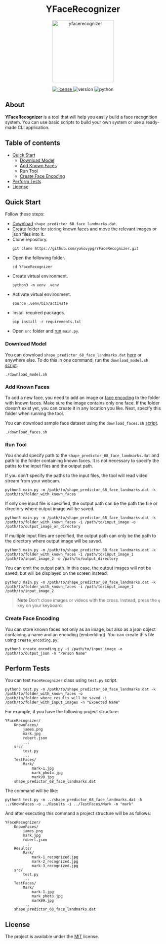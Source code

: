 <h1 align="center">YFaceRecognizer</h1>
<p align="center">
  <img alt="yfacerecognizer" height="200" src="https://i.giphy.com/media/v1.Y2lkPTc5MGI3NjExaGx5MzgxbHdjNXRkZ3Ywb3VmdjI0emN5ODMza3VoNHJsenM5cXFpMCZlcD12MV9pbnRlcm5hbF9naWZfYnlfaWQmY3Q9Zw/TB10Kv09bURxgLnsPX/giphy.gif" />
</p>

<p align="center">
  <a href="https://github.com/yakovypg/YFaceRecognizer/blob/main/LICENSE">
    <img src="https://img.shields.io/badge/License-MIT-darkyellow.svg" alt="license" />
  </a>
  <img src="https://img.shields.io/badge/Version-1.0.0-red.svg" alt="version" />
  <img src="https://img.shields.io/badge/Python-3.11-blue" alt="python" />
</p>

## About
**YFaceRecognizer** is a tool that will help you easily build a face recognition system. You can use basic scripts to build your own system or use a ready-made CLI application.

## Table of contents
*    [Quick Start](#quick-start)
     * [Download Model](#download-model)
     * [Add Known Faces](#add-known-faces)
     * [Run Tool](#run-tool)
     * [Create Face Encoding](#create-face-encoding)
*    [Perform Tests](#perform-tests)
*    [License](#license)

## Quick Start
Follow these steps:
- [Download](#download-model) `shape_predictor_68_face_landmarks.dat`.
- [Create](#add-known-faces) folder for storing known faces and move the relevant images or json files into it.
- Clone repository.
    ```
    git clone https://github.com/yakovypg/YFaceRecognizer.git
    ```
- Open the following folder.
    ```
    cd YFaceRecognizer
    ```
- Create virtual environment.
    ```
    python3 -m venv .venv
    ```
- Activate virtual environment.
    ```
    source .venv/bin/activate
    ```
- Install required packages.
    ```
    pip install -r requirements.txt
    ```
- Open `src` folder and [run](#run-tool) `main.py`.

### Download Model
You can download `shape_predictor_68_face_landmarks.dat` [here](https://github.com/davisking/dlib-models) or anywhere else. To do this in one command, run the `download_model.sh` [script](download_model.sh).

```
./download_model.sh
```

### Add Known Faces
To add a new face, you need to add an image or [face encoding](#create-face-encoding) to the folder with known faces. Make sure the image contains only one face. If the folder doesn't exist yet, you can create it in any location you like. Next, specify this folder when running the tool.

You can download sample face dataset using the `download_faces.sh` [script](download_faces.sh).

```
./download_faces.sh
```

### Run Tool
You should specify path to the `shape_predictor_68_face_landmarks.dat` and path to the folder containing known faces. It is not necessary to specify the paths to the input files and the output path.

If you don't specify the paths to the input files, the tool will read video stream from your webcam.

```
python3 main.py -m /path/to/shape_predictor_68_face_landmarks.dat -k /path/to/folder_with_known_faces
```

If only one input file is specified, the output path can be the path the file or directory where output image will be saved.

```
python3 main.py -m /path/to/shape_predictor_68_face_landmarks.dat -k /path/to/folder_with_known_faces -i /path/to/input_image -o /path/to/output_image_or_directory
```

If multiple input files are specified, the output path can only be the path to the directory where output image will be saved.

```
python3 main.py -m /path/to/shape_predictor_68_face_landmarks.dat -k /path/to/folder_with_known_faces -i /path/to/input_image_1 /path/to/input_image_2 -o /path/to/output_directory
```

You can omit the output path. In this case, the output images will not be saved, but will be displayed on the screen instead.

```
python3 main.py -m /path/to/shape_predictor_68_face_landmarks.dat -k /path/to/folder_with_known_faces -i /path/to/input_image_1 /path/to/input_image_2
```

> **Note**
> Don't close images or videos with the cross. Instead, press the `q` key on your keyboard.

### Create Face Encoding
You can store known faces not only as an image, but also as a json object containing a name and an encoding (embedding). You can create this file using `create_encoding.py`.

```
python3 create_encoding.py -i /path/to/input_image -o /path/to/output_json -n "Person Name"
```

## Perform Tests
You can test `FaceRecognizer` class using `test.py` script.

```
python3 test.py -m /path/to/shape_predictor_68_face_landmarks.dat -k /path/to/folder_with_known_faces -o /path/to/folder_where_results_will_be_saved -i /path/to/folder_with_input_images -n "Expected Name"
```

For example, if you have the following project structure:
```
YFaceRecognizer/
    KnownFaces/
        james.png
        mark.jpg
        robert.json
        ...
    src/
        test.py
        ...
    TestFaces/
        Mark/
            mark-1.jpg
            mark_photo.jpg
            mark99.jpg
    shape_predictor_68_face_landmarks.dat
```

The command will be like:
```
python3 test.py -m ../shape_predictor_68_face_landmarks.dat -k ../KnownFaces -o ../Results -i ../TestFaces/Mark -n "mark"
```

And after executing this command a project structure will be as follows:
```
YFaceRecognizer/
    KnownFaces/
        james.png
        mark.jpg
        robert.json
        ...
    Results/
        Mark/
            mark-1_recognized.jpg
            mark-2_recognized.jpg
            mark-3_recognized.jpg
    src/
        test.py
        ...
    TestFaces/
        Mark/
            mark-1.jpg
            mark_photo.jpg
            mark99.jpg
        ...
    shape_predictor_68_face_landmarks.dat
```

## License
The project is available under the [MIT](LICENSE) license.
